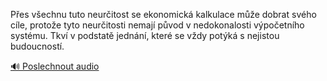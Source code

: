 
Přes všechnu tuto neurčitost se ekonomická kalkulace může dobrat svého cíle, protože tyto neurčitosti nemají původ v nedokonalosti výpočetního systému. Tkví v podstatě jednání, které se vždy potýká s nejistou budoucností.

[🔊 Poslechnout audio](/data/7-paragraphs/audio/chapter_44/para_002-Pes-vechnu-tuto-neuritost-se-ekonomick-kalkula.mp3)
